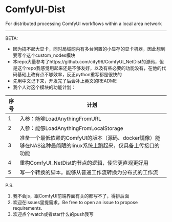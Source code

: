 # ComfyUI-Dist
For distributed processing ComfyUI workflows within a local area network

---
BETA:
- 因为搞不起大显卡，同时局域网内有多台闲置的小显存的显卡机器，因此想到要写个这个custom_nodes模块
- 本repo大量参考了https://github.com/city96/ComfyUI_NetDist的源码，但是这个repo我感觉用起来还是不够友好，以及有些必要的功能没有，在他的代码基础上改有点不够效率，反正python重写都是很快的
- 先用中文记下来，开发完了后会补上英文的README
- 我个人对这个模块的功能计划：

| 序号 | 计划 |
| --- | --- |
| 1 | 入参：能够LoadAnythingFromURL |
| 2 | 入参：能够LoadAnythingFromLocalStorage |
| 3 | 准备一个最低依赖的ComfyUI的版本（源码、docker镜像）能够在NAS这种最简陋的linux系统上跑起来，仅具备上传接口的功能 |
| 4 | 重构ComfyUI_NetDist的节点的逻辑，使它更直观更好用 |
| 5 | 写一个转换的脚本，能够从普通工作流转换为分布式的工作流 |

P.S.
1. 我不会js，跟ComfyUI前端界面有关的都写不了，得排后面
2. 欢迎在issues里提需求，Be free to open an issue to propose requirements.
3. 欢迎点个watch或者star什么的push我写
